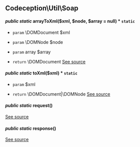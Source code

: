 
## Codeception\Util\Soap


#### *public static* arrayToXml($xml, $node, $array = null) * `static` 

 * `param`  \DOMDocument $xml
 * `param`  \DOMNode     $node
 * `param`  array       $array

 * `return`  \DOMDocument
[See source](https://github.com/Codeception/Codeception/blob/master/src/Codeception/Util/Soap.php#L16)
#### *public static* toXml($xml) * `static` 

 * `param`  $xml

 * `return`  \DOMDocument|\DOMNode
[See source](https://github.com/Codeception/Codeception/blob/master/src/Codeception/Util/Soap.php#L35)
#### *public static* request() 
[See source](https://github.com/Codeception/Codeception/blob/master/src/Codeception/Util/Soap.php#L60)
#### *public static* response() 
[See source](https://github.com/Codeception/Codeception/blob/master/src/Codeception/Util/Soap.php#L65)
